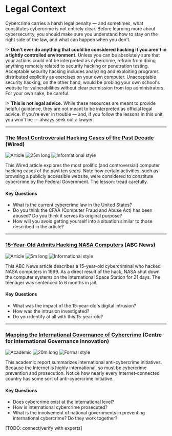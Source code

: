 # Legal Context

Cybercrime carries a harsh legal penalty — and sometimes, what constitutes cybercrime is not entirely clear. Before learning more about cybersecurity, you should make sure you understand how to stay on the right side of the law, and what can happen when you don't.

!> **Don't ever do anything that could be considered hacking if you aren't in a tightly controlled environment.** Unless you can be absolutely sure that your actions could not be interpreted as cybercrime, refrain from doing anything remotely related to security hacking or penetration testing. Acceptable security hacking includes analyzing and exploiting programs distributed explicitly as exercises on your own computer. Unacceptable security hacking, on the other hand, would be probing your own school's website for vulnerabilities without clear permission from top administrators. For your own sake, be careful.

!> **This is not legal advice.** While these resources are meant to provide helpful guidance, they are not meant to be interpreted as official legal advice. If you're ever in trouble — and, if you follow the lessons in this unit, you won't be — always seek out a lawyer.

---

### [The Most Controversial Hacking Cases of the Past Decade](https://www.wired.com/2015/10/cfaa-computer-fraud-abuse-act-most-controversial-computer-hacking-cases/) (Wired)

![Article](https://img.shields.io/badge/Type-Article-success.svg)
![25m long](https://img.shields.io/badge/Duration-15m-yellow.svg)
![Informational style](https://img.shields.io/badge/Style-Informational-informational.svg)

This Wired article explores the most prolific (and controversial) computer hacking cases of the past ten years. Note how certain activities, such as browsing a publicly accessible website, were considered to constitute cybercrime by the Federal Government. The lesson: tread carefully.

#### Key Questions

* What is the current cybercrime law in the United States?
* Do you think the CFAA (Computer Fraud and Abuse Act) has been abused? Do you think it serves its original purpose?
* How will you avoid getting yourself into a situation similar to those described in the article?

---

### [15-Year-Old Admits Hacking NASA Computers](https://abcnews.go.com/Technology/story?id=119423&page=1) (ABC News)

![Article](https://img.shields.io/badge/Type-Article-success.svg)
![5m long](https://img.shields.io/badge/Duration-15m-yellow.svg)
![Informational style](https://img.shields.io/badge/Style-Informational-informational.svg)

This ABC News article describes a 15-year-old cybercriminal who hacked NASA computers in 1999. As a direct result of the hack, NASA shut down the computer systems on the International Space Station for 21 days. The teenager was sentenced to 6 months in jail. 

#### Key Questions

* What was the impact of the 15-year-old's digital intrusion?
* How was the intrusion investigated?
* Do you identify at all with this 15-year-old?

---

### [Mapping the International Governance of Cybercrime](https://www.jstor.org/stable/resrep17311.10) (Centre for International Governance Innovation)

![Academic](https://img.shields.io/badge/Type-Academic-success.svg)
![20m long](https://img.shields.io/badge/Duration-15m-yellow.svg)
![Formal style](https://img.shields.io/badge/Style-Formal-informational.svg)

This academic report summarizes international anti-cybercrime initiatives. Because the Internet is highly international, so must be cybercrime prevention and prosecution. Notice how nearly every Internet-connected country has some sort of anti-cybercrime initiative.

#### Key Questions

* Does cybercrime exist at the international level?
* How is international cybercrime prosecuted?
* What is the involvement of national governments in preventing international cybercrime? Do they work together?

[TODO: connect/verify with experts]